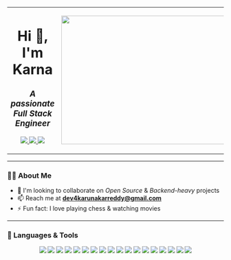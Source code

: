 <table width="100%">
  <tr>
    <td align="left" width="60%">
      <h1 align="center">Hi 👋, I'm Karna</h1>
      <h3 align="center"><i>A passionate Full Stack Engineer</i></h3>
      <p align="center">
        <a href="https://imvrish.github.io/Profile/" target="_blank">
          <img src="https://img.shields.io/badge/Portfolio-%2312100E.svg?&style=for-the-badge&logo=github&logoColor=white" />
        </a>
        <a href="mailto:dev4karunakarreddy@gmail.com">
          <img src="https://img.shields.io/badge/Email-%23D14836.svg?&style=for-the-badge&logo=gmail&logoColor=white" />
        </a>
        <a href="https://www.linkedin.com/in/imvrish/" target="_blank">
          <img src="https://img.shields.io/badge/LinkedIn-%230077B5.svg?&style=for-the-badge&logo=linkedin&logoColor=white" />
        </a>
      </p>
    </td>
    <td align="right" width="40%">
      <img src="https://media2.giphy.com/media/v1.Y2lkPTc5MGI3NjExMDJzcmpiemMwcWhjcHg5OTRpZnk4b2Zhc255emxlbHIzM3NzdW81cCZlcD12MV9pbnRlcm5hbF9naWZfYnlfaWQmY3Q9Zw/S2u9Ldmx480O4/giphy.gif" width="500" height="300" />
    </td>
  </tr>
</table>


---

### 🧑‍💻 About Me

- 👯 I'm looking to collaborate on _Open Source_ & _Backend-heavy_ projects  
- 📫 Reach me at **dev4karunakarreddy@gmail.com**  
- ⚡ Fun fact: I love playing chess & watching movies  

---

### 🚀 Languages & Tools

<p align="center">
  <img src="https://img.shields.io/badge/Java-%23ED8B00.svg?&style=for-the-badge&logo=java&logoColor=white" />
  <img src="https://img.shields.io/badge/Spring_Boot-%236DB33F.svg?&style=for-the-badge&logo=spring-boot&logoColor=white" />
  <img src="https://img.shields.io/badge/Angular-%23DD0031.svg?&style=for-the-badge&logo=angular&logoColor=white" />
  <img src="https://img.shields.io/badge/React-%2320232a.svg?&style=for-the-badge&logo=react&logoColor=%2361DAFB" />
  <img src="https://img.shields.io/badge/Vue.js-%234FC08D.svg?&style=for-the-badge&logo=vue.js&logoColor=white" />
  <img src="https://img.shields.io/badge/Vuetify-%231867C0.svg?&style=for-the-badge&logo=vuetify&logoColor=white" />
  <img src="https://img.shields.io/badge/Python-%233776AB.svg?&style=for-the-badge&logo=python&logoColor=white" />
  <img src="https://img.shields.io/badge/Bash-%234EAA25.svg?&style=for-the-badge&logo=gnu-bash&logoColor=white" />
  <img src="https://img.shields.io/badge/Docker-%230db7ed.svg?&style=for-the-badge&logo=docker&logoColor=white" />
  <img src="https://img.shields.io/badge/Podman-%23854492.svg?&style=for-the-badge&logo=podman&logoColor=white" />
  <img src="https://img.shields.io/badge/MySQL-%2300f.svg?&style=for-the-badge&logo=mysql&logoColor=white" />
  <img src="https://img.shields.io/badge/PostgreSQL-336791?style=for-the-badge&logo=postgresql&logoColor=white" />
  <img src="https://img.shields.io/badge/MariaDB-003545?style=for-the-badge&logo=mariadb&logoColor=white" />
  <img src="https://img.shields.io/badge/Linux-%23FCC624.svg?&style=for-the-badge&logo=linux&logoColor=black" />
  <img src="https://img.shields.io/badge/Google%20Cloud-4285F4?style=for-the-badge&logo=google-cloud&logoColor=white" />
  <img src="https://img.shields.io/badge/Git-%23F05032.svg?&style=for-the-badge&logo=git&logoColor=white" />
  <img src="https://img.shields.io/badge/GitHub-%2312100E.svg?&style=for-the-badge&logo=github&logoColor=white" />
  <img src="https://img.shields.io/badge/VS%20Code-%23007ACC.svg?&style=for-the-badge&logo=visual-studio-code&logoColor=white" />
</p>
